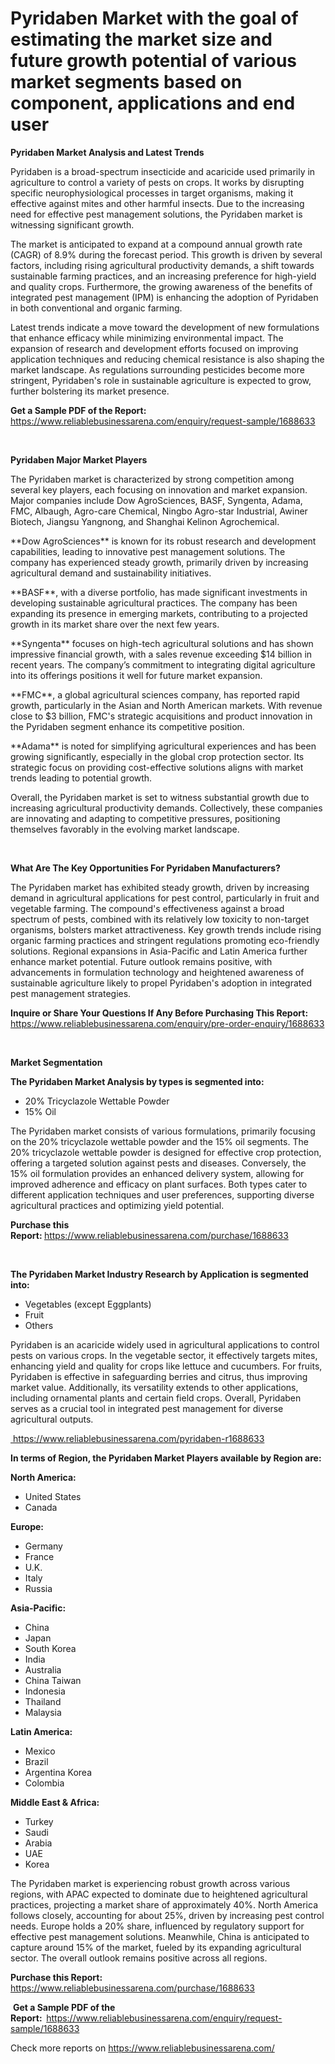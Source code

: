 <p><h1>Pyridaben Market with the goal of estimating the market size and future growth potential of various market segments based on component, applications and end user</h1></p><p><strong>Pyridaben Market Analysis and Latest Trends</strong></p>
<p><p>Pyridaben is a broad-spectrum insecticide and acaricide used primarily in agriculture to control a variety of pests on crops. It works by disrupting specific neurophysiological processes in target organisms, making it effective against mites and other harmful insects. Due to the increasing need for effective pest management solutions, the Pyridaben market is witnessing significant growth. </p><p>The market is anticipated to expand at a compound annual growth rate (CAGR) of 8.9% during the forecast period. This growth is driven by several factors, including rising agricultural productivity demands, a shift towards sustainable farming practices, and an increasing preference for high-yield and quality crops. Furthermore, the growing awareness of the benefits of integrated pest management (IPM) is enhancing the adoption of Pyridaben in both conventional and organic farming.</p><p>Latest trends indicate a move toward the development of new formulations that enhance efficacy while minimizing environmental impact. The expansion of research and development efforts focused on improving application techniques and reducing chemical resistance is also shaping the market landscape. As regulations surrounding pesticides become more stringent, Pyridaben's role in sustainable agriculture is expected to grow, further bolstering its market presence.</p></p>
<p><strong>Get a Sample PDF of the Report:&nbsp;</strong> <a href="https://www.reliablebusinessarena.com/enquiry/request-sample/1688633?utm_campaign=1948&utm_medium=2&utm_source=Github&utm_content=ia&utm_term=30012025&utm_id=pyridaben">https://www.reliablebusinessarena.com/enquiry/request-sample/1688633</a></p>
<p>&nbsp;</p>
<p><strong>Pyridaben Major Market Players</strong></p>
<p><p>The Pyridaben market is characterized by strong competition among several key players, each focusing on innovation and market expansion. Major companies include Dow AgroSciences, BASF, Syngenta, Adama, FMC, Albaugh, Agro-care Chemical, Ningbo Agro-star Industrial, Awiner Biotech, Jiangsu Yangnong, and Shanghai Kelinon Agrochemical.</p><p>**Dow AgroSciences** is known for its robust research and development capabilities, leading to innovative pest management solutions. The company has experienced steady growth, primarily driven by increasing agricultural demand and sustainability initiatives. </p><p>**BASF**, with a diverse portfolio, has made significant investments in developing sustainable agricultural practices. The company has been expanding its presence in emerging markets, contributing to a projected growth in its market share over the next few years.</p><p>**Syngenta** focuses on high-tech agricultural solutions and has shown impressive financial growth, with a sales revenue exceeding $14 billion in recent years. The company’s commitment to integrating digital agriculture into its offerings positions it well for future market expansion.</p><p>**FMC**, a global agricultural sciences company, has reported rapid growth, particularly in the Asian and North American markets. With revenue close to $3 billion, FMC's strategic acquisitions and product innovation in the Pyridaben segment enhance its competitive position.</p><p>**Adama** is noted for simplifying agricultural experiences and has been growing significantly, especially in the global crop protection sector. Its strategic focus on providing cost-effective solutions aligns with market trends leading to potential growth.</p><p>Overall, the Pyridaben market is set to witness substantial growth due to increasing agricultural productivity demands. Collectively, these companies are innovating and adapting to competitive pressures, positioning themselves favorably in the evolving market landscape.</p></p>
<p>&nbsp;</p>
<p><strong>What Are The Key Opportunities For Pyridaben Manufacturers?</strong></p>
<p><p>The Pyridaben market has exhibited steady growth, driven by increasing demand in agricultural applications for pest control, particularly in fruit and vegetable farming. The compound's effectiveness against a broad spectrum of pests, combined with its relatively low toxicity to non-target organisms, bolsters market attractiveness. Key growth trends include rising organic farming practices and stringent regulations promoting eco-friendly solutions. Regional expansions in Asia-Pacific and Latin America further enhance market potential. Future outlook remains positive, with advancements in formulation technology and heightened awareness of sustainable agriculture likely to propel Pyridaben's adoption in integrated pest management strategies.</p></p>
<p><strong>Inquire or Share Your Questions If Any Before Purchasing This Report:</strong> <a href="https://www.reliablebusinessarena.com/enquiry/pre-order-enquiry/1688633?utm_campaign=1948&utm_medium=2&utm_source=Github&utm_content=ia&utm_term=30012025&utm_id=pyridaben">https://www.reliablebusinessarena.com/enquiry/pre-order-enquiry/1688633</a></p>
<p>&nbsp;</p>
<p><strong>Market Segmentation</strong></p>
<p><strong>The Pyridaben Market Analysis by types is segmented into:</strong></p>
<p><ul><li>20% Tricyclazole Wettable Powder</li><li>15% Oil</li></ul></p>
<p><p>The Pyridaben market consists of various formulations, primarily focusing on the 20% tricyclazole wettable powder and the 15% oil segments. The 20% tricyclazole wettable powder is designed for effective crop protection, offering a targeted solution against pests and diseases. Conversely, the 15% oil formulation provides an enhanced delivery system, allowing for improved adherence and efficacy on plant surfaces. Both types cater to different application techniques and user preferences, supporting diverse agricultural practices and optimizing yield potential.</p></p>
<p><strong>Purchase this Report:&nbsp;</strong><a href="https://www.reliablebusinessarena.com/purchase/1688633?utm_campaign=1948&utm_medium=2&utm_source=Github&utm_content=ia&utm_term=30012025&utm_id=pyridaben">https://www.reliablebusinessarena.com/purchase/1688633</a></p>
<p>&nbsp;</p>
<p><strong>The Pyridaben Market Industry Research by Application is segmented into:</strong></p>
<p><ul><li>Vegetables (except Eggplants)</li><li>Fruit</li><li>Others</li></ul></p>
<p><p>Pyridaben is an acaricide widely used in agricultural applications to control pests on various crops. In the vegetable sector, it effectively targets mites, enhancing yield and quality for crops like lettuce and cucumbers. For fruits, Pyridaben is effective in safeguarding berries and citrus, thus improving market value. Additionally, its versatility extends to other applications, including ornamental plants and certain field crops. Overall, Pyridaben serves as a crucial tool in integrated pest management for diverse agricultural outputs.</p></p>
<p><a href="https://www.reliablebusinessarena.com/pyridaben-r1688633?utm_campaign=1948&utm_medium=2&utm_source=Github&utm_content=ia&utm_term=30012025&utm_id=pyridaben">&nbsp;https://www.reliablebusinessarena.com/pyridaben-r1688633</a></p>
<p><strong>In terms of Region, the Pyridaben Market Players available by Region are:</strong></p>
<p>
    <p> <strong> North America: </strong>
        <ul>
            <li>United States</li>
            <li>Canada</li>
        </ul>
        </p> 
    <p> <strong> Europe: </strong>
        <ul>
            <li>Germany</li>
            <li>France</li>
            <li>U.K.</li>
            <li>Italy</li>
            <li>Russia</li>
        </ul>
        </p> 
    <p> <strong> Asia-Pacific: </strong>
        <ul>
            <li>China</li>
            <li>Japan</li>
            <li>South Korea</li>
            <li>India</li>
            <li>Australia</li>
            <li>China Taiwan</li>
            <li>Indonesia</li>
            <li>Thailand</li>
            <li>Malaysia</li>
        </ul>
        </p> 
    <p> <strong> Latin America: </strong>
        <ul>
            <li>Mexico</li>
            <li>Brazil</li>
            <li>Argentina Korea</li>
            <li>Colombia</li>
        </ul>
        </p> 
    <p> <strong> Middle East & Africa: </strong>
        <ul>
            <li>Turkey</li>
            <li>Saudi</li>
            <li>Arabia</li>
            <li>UAE</li>
            <li>Korea</li>
        </ul>
    </p>
    </p>
<p><p>The Pyridaben market is experiencing robust growth across various regions, with APAC expected to dominate due to heightened agricultural practices, projecting a market share of approximately 40%. North America follows closely, accounting for about 25%, driven by increasing pest control needs. Europe holds a 20% share, influenced by regulatory support for effective pest management solutions. Meanwhile, China is anticipated to capture around 15% of the market, fueled by its expanding agricultural sector. The overall outlook remains positive across all regions.</p></p>
<p><strong>Purchase this Report: </strong><a href="https://www.reliablebusinessarena.com/purchase/1688633?utm_campaign=1948&utm_medium=2&utm_source=Github&utm_content=ia&utm_term=30012025&utm_id=pyridaben">https://www.reliablebusinessarena.com/purchase/1688633</a></p>
<p>&nbsp;<strong>Get a Sample PDF of the Report:&nbsp;&nbsp;</strong><a href="https://www.reliablebusinessarena.com/enquiry/request-sample/1688633?utm_campaign=1948&utm_medium=2&utm_source=Github&utm_content=ia&utm_term=30012025&utm_id=pyridaben">https://www.reliablebusinessarena.com/enquiry/request-sample/1688633</a></p>
<p><strong></strong></p>
<p>Check more reports on <a href="https://www.reliablebusinessarena.com/?utm_campaign=1948&utm_medium=2&utm_source=Github&utm_content=ia&utm_term=30012025&utm_id=pyridaben">https://www.reliablebusinessarena.com/</a></p>